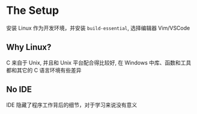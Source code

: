 # The Setup
安装 Linux 作为开发环境，并安装 `build-essential`, 选择编辑器 Vim/VSCode

## Why Linux?
C 来自于 Unix, 并且和 Unix 平台配合得比较好, 在 Windows 中库、函数和工具都和其它的 C 语言环境有些差异

## No IDE
IDE 隐藏了程序工作背后的细节，对于学习来说没有意义